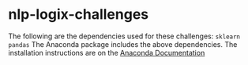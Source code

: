 # nlp-logix-challenges
The following are the dependencies used for these challenges:
`sklearn`
`pandas`
The Anaconda package includes the above dependencies. The installation instructions are on the [Anaconda Documentation](https://docs.anaconda.com/anaconda/install/index.html)
